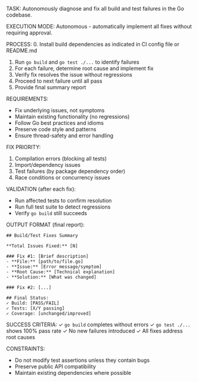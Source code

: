 TASK: Autonomously diagnose and fix all build and test failures in the Go codebase.

EXECUTION MODE: Autonomous - automatically implement all fixes without requiring approval.

PROCESS:
0. Install build dependencies as indicated in CI config file or README.md
1. Run `go build` and `go test ./...` to identify failures
2. For each failure, determine root cause and implement fix
3. Verify fix resolves the issue without regressions
4. Proceed to next failure until all pass
5. Provide final summary report

REQUIREMENTS:
- Fix underlying issues, not symptoms
- Maintain existing functionality (no regressions)
- Follow Go best practices and idioms
- Preserve code style and patterns
- Ensure thread-safety and error handling

FIX PRIORITY:
1. Compilation errors (blocking all tests)
2. Import/dependency issues
3. Test failures (by package dependency order)
4. Race conditions or concurrency issues

VALIDATION (after each fix):
- Run affected tests to confirm resolution
- Run full test suite to detect regressions
- Verify `go build` still succeeds

OUTPUT FORMAT (final report):
```
## Build/Test Fixes Summary

**Total Issues Fixed:** [N]

### Fix #1: [Brief description]
- **File:** [path/to/file.go]
- **Issue:** [Error message/symptom]
- **Root Cause:** [Technical explanation]
- **Solution:** [What was changed]

### Fix #2: [...]

## Final Status:
✓ Build: [PASS/FAIL]
✓ Tests: [X/Y passing]
✓ Coverage: [unchanged/improved]
```

SUCCESS CRITERIA:
✓ `go build` completes without errors
✓ `go test ./...` shows 100% pass rate
✓ No new failures introduced
✓ All fixes address root causes

CONSTRAINTS:
- Do not modify test assertions unless they contain bugs
- Preserve public API compatibility
- Maintain existing dependencies where possible
